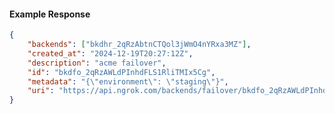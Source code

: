 <!-- Code generated for API Clients. DO NOT EDIT. -->

#### Example Response

```json
{
	"backends": ["bkdhr_2qRzAbtnCTQol3jWmO4nYRxa3MZ"],
	"created_at": "2024-12-19T20:27:12Z",
	"description": "acme failover",
	"id": "bkdfo_2qRzAWLdPInhdFLS1RliTMIx5Cg",
	"metadata": "{\"environment\": \"staging\"}",
	"uri": "https://api.ngrok.com/backends/failover/bkdfo_2qRzAWLdPInhdFLS1RliTMIx5Cg"
}
```
